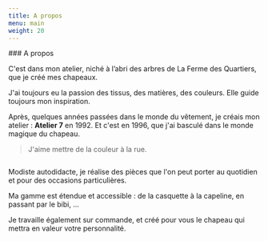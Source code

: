 ```yaml
---
title: A propos
menu: main
weight: 20
---
```

<div class="row">

<div class="col-md-9">
### A propos

C'est dans mon atelier, niché à l’abri des arbres de La Ferme des Quartiers, que je créé mes chapeaux.

J'ai toujours eu la passion des tissus, des matières, des couleurs. Elle guide toujours mon inspiration.

Après, quelques années passées dans le monde du vêtement, je créais mon atelier : __Atelier 7__ en 1992.
Et c'est en 1996, que j'ai basculé dans le monde magique du chapeau.

> J'aime mettre de la couleur à la rue.

</div>
<div class="col-md-3">
<img src="{{ site.baseurl }}/img/a-propos/marie-line-delacroix-atelier-7-2.jpg/" alt="" class="img-responsive">
</div>
</div>


<div class="row">
<div class="col-md-3">
<img src="{{ site.baseurl }}/img/a-propos/marie-line-delacroix-atelier-7-2.jpg/" alt="" class="img-responsive">
</div>
<div class="col-md-9">

Modiste autodidacte, je réalise des pièces que l'on peut porter au quotidien et pour des occasions particulières.

Ma gamme est étendue et accessible : de la casquette à la capeline, en passant par le bibi, ...

Je travaille également sur commande, et créé pour vous le chapeau qui mettra en valeur votre personnalité.


</div>
</div>
